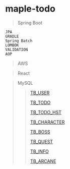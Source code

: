 # maple-todo

> Spring Boot
>   
    JPA
    GRADLE
    Spring Batch
    LOMBOK
    VALIDATION
    AOP
  
  
> AWS

> React

> MySQL
>   > [TB_USER](https://www.github.com/kimmoonkyung)
>   > 
>   > [TB_TODO]()
>   > 
>   > [TB_TODO_HST]()
>   > 
>   > [TB_CHARACTER]()
>   > 
>   > [TB_BOSS]()
>   > 
>   > [TB_QUEST]()
>   > 
>   > [TB_INFO]()
>   > 
>   > [TB_ARCANE]()
>   > 
